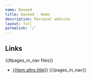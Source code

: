```yaml
---
name: Daveed
title: Daveed - Home
description: Personal website
layout: full
permalink: '/'
---
```


## Links

{{#pages_in_nav files}}
- [{{item.attrs.title}}]({{item.attrs.permalink}})
{{/pages_in_nav}}
